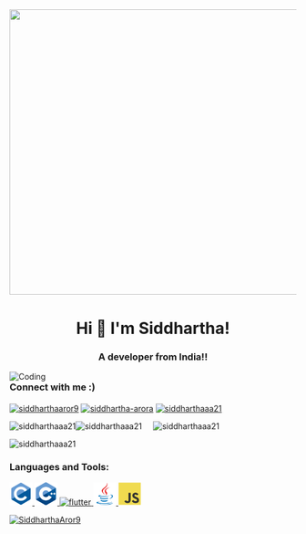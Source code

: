 <img src=https://c.tenor.com/enLBClxEcWMAAAAC/spongebob-technology.gif width=800px height="500">

<h1 align="center">Hi 🫡 I'm Siddhartha! </h1>
<h3 align="center">A  developer from India!!</h3>
<img align="right" alt="Coding" width="600" src="https://c.tenor.com/-UygBh3nnfEAAAAC/coding.gif">

<h3 align="left">Connect with me :)</h3>
<p align="left">
<a href="https://twitter.com/SiddharthaAror9" target="blank"><img align="center" src="https://raw.githubusercontent.com/rahuldkjain/github-profile-readme-generator/master/src/images/icons/Social/twitter.svg" alt="siddharthaaror9" height="30" width="40" /></a>
<a href="https://linkedin.com/in/siddhartha-arora" target="blank"><img align="center" src="https://raw.githubusercontent.com/rahuldkjain/github-profile-readme-generator/master/src/images/icons/Social/linked-in-alt.svg" alt="siddhartha-arora" height="30" width="40" /></a>
<a href="https://www.leetcode.com/siddharthaaa21" target="blank"><img align="center" src="https://raw.githubusercontent.com/rahuldkjain/github-profile-readme-generator/master/src/images/icons/Social/leet-code.svg" alt="siddharthaaa21" height="30" width="40" /></a>
</p>



<p><img align="left" src="https://github-readme-stats.vercel.app/api/top-langs?username=siddharthaaa21&show_icons=true&locale=en&layout=compact" alt="siddharthaaa21" /></p>


<div>
<img src="https://github-readme-stats.vercel.app/api?username=siddharthaaa21&show_icons=true&locale=en" alt="siddharthaaa21" width:250px;>&nbsp;&nbsp;&nbsp;&nbsp;
<img  src="https://github-readme-streak-stats.herokuapp.com/?user=siddharthaaa21&" alt="siddharthaaa21" width:250px;>
</div>

<p align="left"> <img src="https://komarev.com/ghpvc/?username=siddharthaaa21&label=Profile%20views&color=0e75b6&style=flat" alt="siddharthaaa21" /> </p>
<h3 align="left">Languages and Tools:</h3>
<p align="left"> <a href="https://www.cprogramming.com/" target="_blank" rel="noreferrer"> <img src="https://raw.githubusercontent.com/devicons/devicon/master/icons/c/c-original.svg" alt="c" width="40" height="40"/> </a> <a href="https://www.w3schools.com/cpp/" target="_blank" rel="noreferrer"> <img src="https://raw.githubusercontent.com/devicons/devicon/master/icons/cplusplus/cplusplus-original.svg" alt="cplusplus" width="40" height="40"/> </a> <a href="https://flutter.dev" target="_blank" rel="noreferrer"> <img src="https://www.vectorlogo.zone/logos/flutterio/flutterio-icon.svg" alt="flutter" width="40" height="40"/> </a> <a href="https://www.java.com" target="_blank" rel="noreferrer"> <img src="https://raw.githubusercontent.com/devicons/devicon/master/icons/java/java-original.svg" alt="java" width="40" height="40"/> </a> <a href="https://developer.mozilla.org/en-US/docs/Web/JavaScript" target="_blank" rel="noreferrer"> <img src="https://raw.githubusercontent.com/devicons/devicon/master/icons/javascript/javascript-original.svg" alt="javascript" width="40" height="40"/> </a> </p>
<p align="left"> <a href="https://twitter.com/SiddharthaAror9" target="blank"><img src="https://img.shields.io/twitter/follow/siddharthaaror9?logo=twitter&style=for-the-badge" alt="SiddharthaAror9" /></a> </p>
